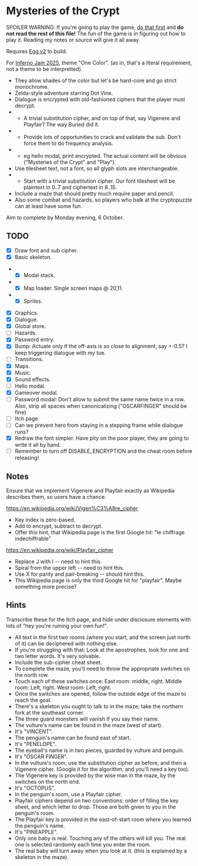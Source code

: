 # Mysteries of the Crypt

SPOILER WARNING: If you're going to play the game, [do that first](https://aksommerville.itch.io/mysteries-of-the-crypt) and **do not read the rest of this file!**
The fun of the game is in figuring out how to play it.
Reading my notes or source will give it all away.

Requires [Egg v2](https://github.com/aksommerville/egg2) to build.

For [Inferno Jam 2025](https://itch.io/jam/inferno-jam-2025), theme "One Color".
(as in, that's a literal requirement, not a theme to be interpretted).

- They allow shades of the color but let's be hard-core and go strict monochrome.
- Zelda-style adventure starring Dot Vine.
- Dialogue is encrypted with old-fashioned ciphers that the player must decrypt.
- - A trivial substitution cipher, and on top of that, say Vigenere and Playfair? The way Buried did it.
- - Provide lots of opportunities to crack and validate the sub. Don't force them to do frequency analysis.
- - eg hello modal, print encrypted. The actual content will be obvious ("Mysteries of the Crypt" and "Play").
- Use tilesheet text, not a font, so all glyph slots are interchangeable.
- - Start with a trivial substitution cipher. Our font tilesheet will be plaintext in 0..7 and ciphertext in 8..15.
- Include a maze that should pretty much require paper and pencil.
- Also some combat and hazards, so players who balk at the cryptopuzzle can at least have some fun.

Aim to complete by Monday evening, 6 October.

## TODO

- [x] Draw font and sub cipher.
- [x] Basic skeleton.
- - [x] Modal stack.
- - [x] Map loader. Single screen maps @ 20,11.
- - [x] Sprites.
- [x] Graphics.
- [x] Dialogue.
- [x] Global store.
- [ ] Hazards.
- [x] Password entry.
- [x] Bump: Actuate only if the off-axis is so close to alignment, say +-0.5? I keep triggering dialogue with my toe.
- [ ] Transitions.
- [x] Maps.
- [x] Music.
- [x] Sound effects.
- [ ] Hello modal.
- [x] Gameover modal.
- [ ] Password modal: Don't allow to submit the same name twice in a row. Also, strip all spaces when canonicalizing ("OSCARFINGER" should be fine)
- [ ] Itch page.
- [ ] Can we prevent hero from staying in a stepping frame while dialogue runs?
- [x] Redraw the font simpler. Have pity on the poor player, they are going to write it all by hand.
- [ ] Remember to turn off DISABLE_ENCRYPTION and the cheat room before releasing!

## Notes

Ensure that we implement Vigenere and Playfair exactly as Wikipedia describes them, so users have a chance.

https://en.wikipedia.org/wiki/Vigen%C3%A8re_cipher
 - Key index is zero-based.
 - Add to encrypt, subtract to decrypt.
 - Offer this hint, that Wikipedia page is the first Google hit: "le chiffrage indechiffrable"
 
https://en.wikipedia.org/wiki/Playfair_cipher
 - Replace J with I -- need to hint this.
 - Spiral from the upper left -- need to hint this.
 - Use X for parity and pair-breaking -- should hint this.
 - This Wikipedia page is only the third Google hit for "playfair". Maybe something more precise?
 
## Hints

Transcribe these for the Itch page, and hide under disclosure elements with lots of "hey you're ruining your own fun!".

- All text in the first two rooms (where you start, and the screen just north of it) can be deciphered with nothing else.
- If you're struggling with that: Look at the apostrophes, look for one and two letter words. It's very solvable.
- Include the sub-cipher cheat sheet.
- To complete the maze, you'll need to throw the appropriate switches on the north row.
- Touch each of these switches once: East room: middle, right. Middle room: Left, right. West room: Left, right.
- Once the switches are opened, follow the outside edge of the maze to reach the goal.
- There's a skeleton you ought to talk to in the maze; take the northern fork at the southeast corner.
- The three guard monsters will vanish if you say their name.
- The vulture's name can be found in the maze (west of start).
- It's "VINCENT".
- The penguin's name can be found east of start.
- It's "PENELOPE".
- The eyeball's name is in two pieces, guarded by vulture and penguin.
- It's "OSCAR FINGER".
- In the vulture's room, use the substitution cipher as before, and then a Vigenere cipher. (Google it for the algorithm, and you'll need a key too).
- The Vigenere key is provided by the wise man in the maze, by the switches on the north end.
- It's "OCTOPUS".
- In the penguin's room, use a Playfair cipher.
- Playfair ciphers depend on two conventions: order of filling the key sheet, and which letter to drop. Those are both given to you in the penguin's room.
- The Playfair key is provided in the east-of-start room where you learned the penguin's name.
- It's "PINEAPPLE".
- Only one baby is real. Touching any of the others will kill you. The real one is selected randomly each time you enter the room.
- The real baby will turn away when you look at it. (this is explained by a skeleton in the maze).

